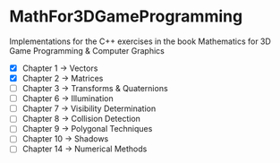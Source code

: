 # MathFor3DGameProgramming
Implementations for the C++ exercises in the book Mathematics for 3D Game Programming &amp; Computer Graphics

- [x] Chapter 1 -> Vectors
- [x] Chapter 2 -> Matrices
- [ ] Chapter 3 -> Transforms & Quaternions
- [ ] Chapter 6 -> Illumination
- [ ] Chapter 7 -> Visibility Determination
- [ ] Chapter 8 -> Collision Detection
- [ ] Chapter 9 -> Polygonal Techniques
- [ ] Chapter 10 -> Shadows
- [ ] Chapter 14 -> Numerical Methods

